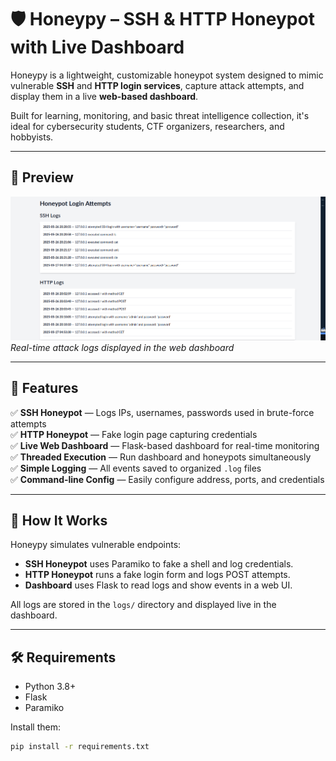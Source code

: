 # 🛡️ Honeypy – SSH & HTTP Honeypot with Live Dashboard

Honeypy is a lightweight, customizable honeypot system designed to mimic vulnerable **SSH** and **HTTP login services**, capture attack attempts, and display them in a live **web-based dashboard**.

Built for learning, monitoring, and basic threat intelligence collection, it's ideal for cybersecurity students, CTF organizers, researchers, and hobbyists.

---

## 📸 Preview

![Dashboard Preview](dashboard.png)  
_Real-time attack logs displayed in the web dashboard_

---

## 🚀 Features

✅ **SSH Honeypot** — Logs IPs, usernames, passwords used in brute-force attempts  
✅ **HTTP Honeypot** — Fake login page capturing credentials  
✅ **Live Web Dashboard** — Flask-based dashboard for real-time monitoring  
✅ **Threaded Execution** — Run dashboard and honeypots simultaneously  
✅ **Simple Logging** — All events saved to organized `.log` files  
✅ **Command-line Config** — Easily configure address, ports, and credentials

---

## 🧪 How It Works

Honeypy simulates vulnerable endpoints:
- **SSH Honeypot** uses Paramiko to fake a shell and log credentials.
- **HTTP Honeypot** runs a fake login form and logs POST attempts.
- **Dashboard** uses Flask to read logs and show events in a web UI.

All logs are stored in the `logs/` directory and displayed live in the dashboard.

---

## 🛠️ Requirements

- Python 3.8+
- Flask
- Paramiko

Install them:

```bash
pip install -r requirements.txt
